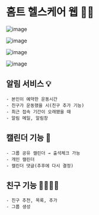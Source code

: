# 홈트 헬스케어 웹 🏋️‍♀️

![image](https://user-images.githubusercontent.com/87795291/168838202-26cdaf16-5d3d-47b7-b86d-1a306c979ce2.png)

![image](https://user-images.githubusercontent.com/87795291/168838153-40fdfca3-840d-4db2-a805-419a7d8d9326.png)

![image](https://user-images.githubusercontent.com/87795291/168838287-8dba2a3e-0ff2-4a73-b1c5-c154a77509ea.png)

![image](https://user-images.githubusercontent.com/87795291/168838409-40f30d8a-d44c-4753-8623-d2146697abb7.png)



## 알림 서비스 💡
    - 본인이 예약한 운동시간
    - 친구가 운동했을 시(친구 추가 기능)
    - 최근 접속 기간이 오래됐을 때
    - 알림 메일, 알림창
## 캘린더 기능 📅
    - 그룹 공유 캘린더 → 출석체크 가능
    - 개인 캘린더
    - 캘린더 댓글(추후에 다시 결정)
## 친구 기능 👨‍👩‍👧‍👦
    - 친구 추천, 목록, 추가
    - 그룹 생성

